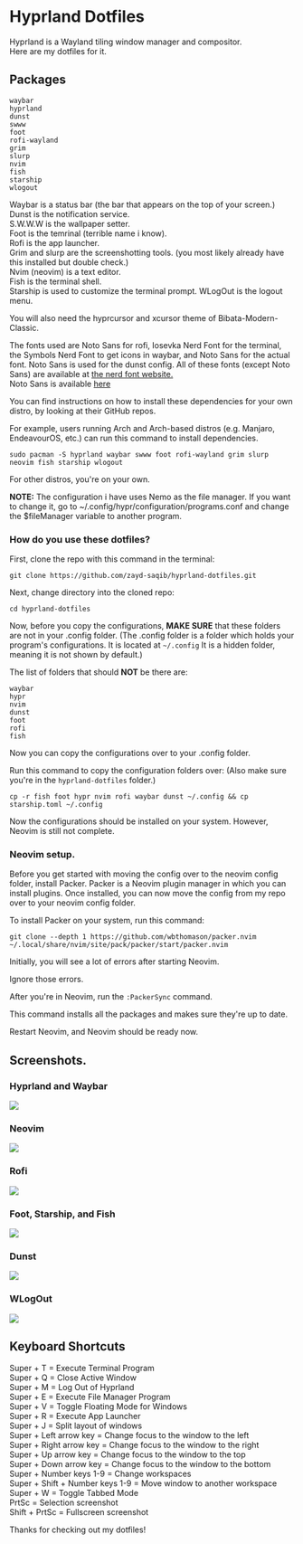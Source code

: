 # Hyprland Dotfiles
Hyprland is a Wayland tiling window manager and compositor.\
Here are my dotfiles for it.
## Packages
```
waybar
hyprland
dunst
swww
foot
rofi-wayland
grim
slurp
nvim
fish
starship
wlogout
```

Waybar is a status bar (the bar that appears on the top of your screen.)\
Dunst is the notification service.\
S.W.W.W is the wallpaper setter.\
Foot is the temrinal (terrible name i know).\
Rofi is the app launcher.\
Grim and slurp are the screenshotting tools. (you most likely already have this installed but double check.)\
Nvim (neovim) is a text editor.\
Fish is the terminal shell.\
Starship is used to customize the terminal prompt.
WLogOut is the logout menu.


You will also need the hyprcursor and xcursor theme of Bibata-Modern-Classic.

The fonts used are Noto Sans for rofi, Iosevka Nerd Font for the terminal, the Symbols Nerd Font to get icons in waybar, and Noto Sans for the actual font. Noto Sans is used for the dunst config. All of these fonts (except Noto Sans) are available at [the nerd font website.](https://nerdfonts.com)\
Noto Sans is available [here](https://fonts.google.com/noto/specimen/Noto+Sans)



You can find instructions on how to install these dependencies for your own distro, by looking at their GitHub repos.

For example, users running Arch and Arch-based distros (e.g. Manjaro, EndeavourOS, etc.) can run this command to install dependencies.
```
sudo pacman -S hyprland waybar swww foot rofi-wayland grim slurp neovim fish starship wlogout
```
For other distros, you're on your own.

**NOTE:** The configuration i have uses Nemo as the file manager. If you want to change it, go to ~/.config/hypr/configuration/programs.conf and change the $fileManager variable to another program.
### How do you use these dotfiles?
First, clone the repo with this command in the terminal:

```
git clone https://github.com/zayd-saqib/hyprland-dotfiles.git
```

Next, change directory into the cloned repo:

```
cd hyprland-dotfiles
```

Now, before you copy the configurations, **MAKE SURE** that these folders are not in your .config folder. (The .config folder is a folder which holds your program's configurations. It is located at `~/.config` It is a hidden folder, meaning it is not shown by default.)

The list of folders that should **NOT** be there are:

```
waybar
hypr
nvim
dunst
foot
rofi
fish
```

Now you can copy the configurations over to your .config folder.

Run this command to copy the configuration folders over: (Also make sure you're in the `hyprland-dotfiles` folder.)

```
cp -r fish foot hypr nvim rofi waybar dunst ~/.config && cp starship.toml ~/.config
```

Now the configurations should be installed on your system. However, Neovim is still not complete.

### Neovim setup.
Before you get started with moving the config over to the neovim config folder, install Packer. Packer is a Neovim plugin manager in which you can install plugins. Once installed, you can now move the config from my repo over to your neovim config folder.

To install Packer on your system, run this command:

```
git clone --depth 1 https://github.com/wbthomason/packer.nvim ~/.local/share/nvim/site/pack/packer/start/packer.nvim
```

Initially, you will see a lot of errors after starting Neovim.

Ignore those errors.

After you're in Neovim, run the `:PackerSync` command.

This command installs all the packages and makes sure they're up to date.

Restart Neovim, and Neovim should be ready now.

## Screenshots.

### Hyprland and Waybar

<img src="assets/hypr.png">

### Neovim

<img src="assets/nvim.png">

### Rofi

<img src="assets/rofi.png">

### Foot, Starship, and Fish

<img src="assets/foot.png">

### Dunst

<img src="assets/dunst.png">

### WLogOut

<img src="assets/wlogout.png">

## Keyboard Shortcuts

Super + T = Execute Terminal Program\
Super + Q = Close Active Window\
Super + M = Log Out of Hyprland\
Super + E = Execute File Manager Program\
Super + V = Toggle Floating Mode for Windows\
Super + R = Execute App Launcher\
Super + J = Split layout of windows\
Super + Left arrow key = Change focus to the window to the left\
Super + Right arrow key = Change focus to the window to the right\
Super + Up arrow key = Change focus to the window to the top\
Super + Down arrow key = Change focus to the window to the bottom\
Super + Number keys 1-9 = Change workspaces\
Super + Shift + Number keys 1-9 = Move window to another workspace\
Super + W = Toggle Tabbed Mode\
PrtSc = Selection screenshot\
Shift + PrtSc = Fullscreen screenshot

Thanks for checking out my dotfiles!
